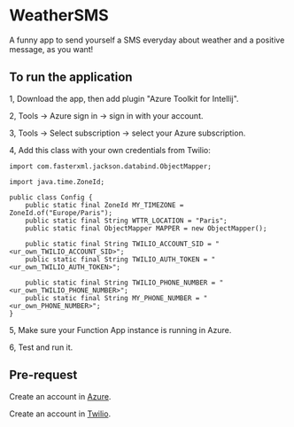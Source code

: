 # WeatherSMS

A funny app to send yourself a SMS everyday about weather and a positive message, as you want!

## To run the application

1, Download the app, then add plugin "Azure Toolkit for Intellij".

2, Tools -> Azure sign in -> sign in with your account.

3, Tools -> Select subscription -> select your Azure subscription.

4, Add this class with your own credentials from Twilio:
```
import com.fasterxml.jackson.databind.ObjectMapper;

import java.time.ZoneId;

public class Config {
    public static final ZoneId MY_TIMEZONE = ZoneId.of("Europe/Paris");
    public static final String WTTR_LOCATION = "Paris";
    public static final ObjectMapper MAPPER = new ObjectMapper();

    public static final String TWILIO_ACCOUNT_SID = "<ur_own_TWILIO_ACCOUNT_SID>";
    public static final String TWILIO_AUTH_TOKEN = "<ur_own_TWILIO_AUTH_TOKEN>";

    public static final String TWILIO_PHONE_NUMBER = "<ur_own_TWILIO_PHONE_NUMBER>";
    public static final String MY_PHONE_NUMBER = "<ur_own_PHONE_NUMBER>";
}
```
5, Make sure your Function App instance is running in Azure.

6, Test and run it.

## Pre-request

Create an account in [Azure](https://portal.azure.com/#home).

Create an account in [Twilio](https://console.twilio.com/).


